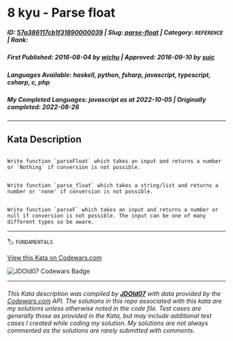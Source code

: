 # 8 kyu - Parse float

##### **ID**: [57a386117cb1f31890000039](https://www.codewars.com/kata/57a386117cb1f31890000039) | **Slug**: [parse-float](https://www.codewars.com/kata/57a386117cb1f31890000039) | **Category**: `REFERENCE` | **Rank**: <span style="color:white">8 kyu</span>

##### **First Published**: 2016-08-04 ***by*** [wichu](https://www.codewars.com/users/wichu) | **Approved**: 2016-09-10 ***by*** [suic](https://www.codewars.com/users/suic)

##### **Languages Available**: haskell, python, fsharp, javascript, typescript, csharp, c, php

##### **My Completed Languages**: javascript ***as at*** 2022-10-05 | **Originally completed**: 2022-08-26

---

## Kata Description


```if-not:javascript,python

Write function `parseFloat` which takes an input and returns a number or `Nothing` if conversion is not possible.

```



```if:python

Write function `parse_float` which takes a string/list and returns a number or 'none' if conversion is not possible.

```



```if:javascript

Write function `parseF` which takes an input and returns a number or null if conversion is not possible. The input can be one of many different types so be aware.

```

---


🏷 `FUNDAMENTALS`


[View this Kata on Codewars.com](https://www.codewars.com/kata/57a386117cb1f31890000039)

![](https://www.codewars.com/users/jdold07/badges/large "JDOld07 Codewars Badge")

---

###### *This Kata description was compiled by [**JDOld07**](https://tpstech.dev) with data provided by the [Codewars.com](https://www.codewars.com) API.  The solutions in this repo associated with this kata are my solutions unless otherwise noted in the code file.  Test cases are generally those as provided in the Kata, but may include additional test cases I created while coding my solution.  My solutions are not always commented as the solutions are rarely submitted with comments.*
